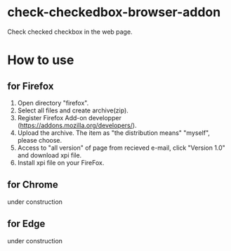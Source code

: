 # check-checkedbox-browser-addon
Check checked checkbox in the web page.

# How to use
## for Firefox
1. Open directory "firefox".
2. Select all files and create archive(zip).
3. Register Firefox Add-on developper (https://addons.mozilla.org/developers/).
4. Upload the archive. The item as "the distribution means" "myself", please choose.
5. Access to "all version" of page from recieved e-mail, click "Version 1.0" and download xpi file.
6. Install xpi file on your FireFox.
## for Chrome
under construction
## for Edge
under construction
# 